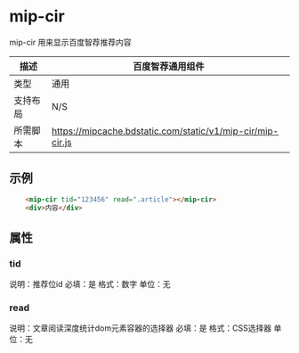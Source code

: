 # mip-cir 

mip-cir 用来显示百度智荐推荐内容

描述|百度智荐通用组件
----|----
类型| 通用
支持布局|N/S
所需脚本|https://mipcache.bdstatic.com/static/v1/mip-cir/mip-cir.js

## 示例

```html
    <mip-cir tid="123456" read=".article"></mip-cir>
    <div>内容</div>
```

## 属性

### tid

说明：推荐位id
必填：是
格式：数字
单位：无

### read

说明：文章阅读深度统计dom元素容器的选择器
必填：是
格式：CSS选择器
单位：无

